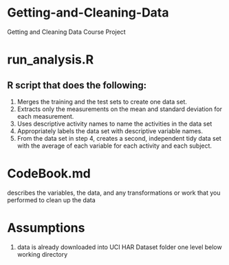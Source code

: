 # Getting-and-Cleaning-Data
Getting and Cleaning Data Course Project

# run_analysis.R
## R script that does the following:
1) Merges the training and the test sets to create one data set.
2) Extracts only the measurements on the mean and standard deviation for each measurement.
3) Uses descriptive activity names to name the activities in the data set
4) Appropriately labels the data set with descriptive variable names.
5) From the data set in step 4, creates a second, independent tidy data set with the average of each variable for each activity and each subject.

# CodeBook.md
describes the variables, the data, and any transformations or work that you performed to clean up the data

# Assumptions
1) data is already downloaded into UCI HAR Dataset folder one level below working directory
